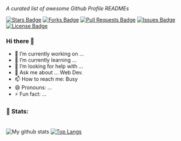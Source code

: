 <i>A curated list of awesome Github Profile READMEs</i>

<a href="https://github.com/suarabhsuman/awesome-github-profile-readme/stargazers"><img src="https://img.shields.io/github/stars/suarabhsuman/awesome-github-profile-readme" alt="Stars Badge"/></a>
<a href="https://github.com/suarabhsuman/awesome-github-profile-readme/network/members"><img src="https://img.shields.io/github/forks/suarabhsuman/awesome-github-profile-readme" alt="Forks Badge"/></a>
<a href="https://github.com/suarabhsuman/awesome-github-profile-readme/pulls"><img src="https://img.shields.io/github/issues-pr/suarabhsuman/awesome-github-profile-readme" alt="Pull Requests Badge"/></a>
<a href="https://github.com/suarabhsuman/awesome-github-profile-readme/issues"><img src="https://img.shields.io/github/issues/suarabhsuman/awesome-github-profile-readme" alt="Issues Badge"/></a>
<a href="https://github.com/suarabhsuman/awesome-github-profile-readme/blob/master/LICENSE"><img src="https://img.shields.io/github/license/suarabhsuman/awesome-github-profile-readme?color=2b9348" alt="License Badge"/></a>

### Hi there 👋




- 🔭 I’m currently working on ...
- 🌱 I’m currently learning ...
- 🤔 I’m looking for help with ... 
- 💬 Ask me about ... Web Dev.
- 📫 How to reach me: Busy
- 😄 Pronouns: ...
- ⚡ Fun fact: ...

### 📶 Stats:<br><br>
![My github stats](https://github-readme-stats.vercel.app/api?username=suarabhsuman&show_icons=true&title_color=fff&icon_color=79ff97&text_color=9f9f9f&bg_color=151515&count_private=true&width=40%&align=left) [![Top Langs](https://github-readme-stats.vercel.app/api/top-langs/?username=suarabhsuman&theme=dark&layout=compact&align=right&width=40%)](https://github.com/suarabhsuman/github-readme-stats)
<br>
<br>
